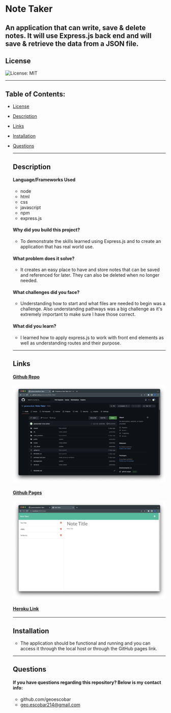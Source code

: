 # Note Taker 

  An application that can write, save & delete notes. It will use Express.js back end and will save & retrieve the data from a JSON file. 
  ---
  ## License

  ![License: MIT](https://img.shields.io/badge/License-MIT-yellow.svg)


  ---
## Table of Contents:

- [License](#license)
- [Description](#description)
- [Links](#links)
- [Installation](#installation)
- [Questions](#questions)


  ---
  ## Description

  #### Language/Frameworks Used
  
  	* node
	* html
	* css
	* javascript
	* npm
  * express.js

  
  #### Why did you build this project?
  
  * To demonstrate the skills learned using Express.js and to create an application that has real world use. 
  
  #### What problem does it solve?
  
  * It creates an easy place to have and store notes that can be saved and referenced for later. They can also be deleted when no longer needed. 
  
  #### What challenges did you face?
  
  * Understanding how to start and what files are needed to begin was a challenge. Also understanding pathways was a big challenge as it's extremely important to make sure I have those correct. 
  
  #### What did you learn?
  
  * I learned how to apply express.js to work with front end elements as well as understanding routes and their purpose. 
  
  ---
  ## Links 
  
  #### [Github Repo](https://github.com/geoescobar/Note-Taker)
  ![img](./Assets/github-repo.png)

  #### [Github Pages](https://geoescobar.github.io/Note-Taker/)
  ![img](./Assets/github-pages.png)
  
  #### [Heroku Link](https://note-taker-ge.herokuapp.com/)

  ---

  ## Installation
  * The application should be functional and running and you can access it through the local host or through the GitHub pages link. 

  ---
  ## Questions 

  #### If you have questions regarding this repository? Below is my contact info:

  * github.com/geoescobar
  * geo.escobar214@gmail.com

